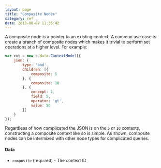 ```yaml
---
layout: page
title: "Composite Nodes"
category: ref
date: 2013-06-07 11:35:42
---
```


A composite node is a pointer to an existing context. A common use case is create a branch of composite nodes which makes it trivial to perform set operations at a higher level. For example:

```javascript
var cxt = new c.data.ContextModel({
    json: {
        type: 'and',
        children: [{
            composite: 5
        }, {
            composite: 10
        }, {
            concept: 1,
            field: 5,
            operator: 'gt',
            value: 50
        }]
    }
});
```

Regardless of how complicated the JSON is on the `5` or `10` contexts, constructing a composite context like so is simple. As shown, composite nodes can be intermixed with other node types for complicated queries.

#### Data

- `composite` (required) - The context ID
